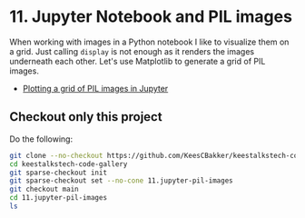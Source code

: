 # 11. Jupyter Notebook and PIL images

When working with images in a Python notebook I like to visualize them on a grid. Just calling
`display` is not enough as it renders the images underneath each other. Let's use Matplotlib to
generate a grid of PIL images.

- <a href="https://keestalkstech.com/plotting-a-grid-of-pil-images-in-jupyter/">Plotting a grid of PIL images in Jupyter</a>

## Checkout only this project

Do the following:

```sh
git clone --no-checkout https://github.com/KeesCBakker/keestalkstech-code-gallery.git
cd keestalkstech-code-gallery
git sparse-checkout init
git sparse-checkout set --no-cone 11.jupyter-pil-images
git checkout main
cd 11.jupyter-pil-images
ls
```
